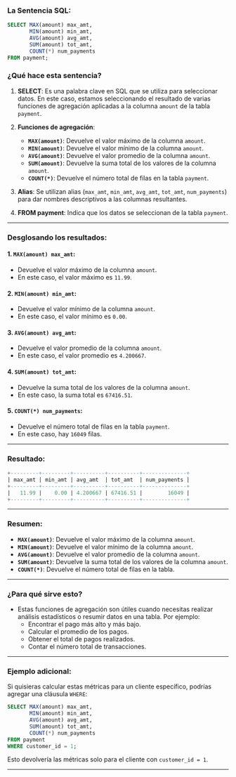 
### La Sentencia SQL:
```sql
SELECT MAX(amount) max_amt,
       MIN(amount) min_amt,
       AVG(amount) avg_amt,
       SUM(amount) tot_amt,
       COUNT(*) num_payments
FROM payment;
```

### ¿Qué hace esta sentencia?

1. **SELECT**: Es una palabra clave en SQL que se utiliza para seleccionar datos. En este caso, estamos seleccionando el resultado de varias funciones de agregación aplicadas a la columna `amount` de la tabla `payment`.

2. **Funciones de agregación**:
    - **`MAX(amount)`**: Devuelve el valor máximo de la columna `amount`.
    - **`MIN(amount)`**: Devuelve el valor mínimo de la columna `amount`.
    - **`AVG(amount)`**: Devuelve el valor promedio de la columna `amount`.
    - **`SUM(amount)`**: Devuelve la suma total de los valores de la columna `amount`.
    - **`COUNT(*)`**: Devuelve el número total de filas en la tabla `payment`.

3. **Alias**: Se utilizan alias (`max_amt`, `min_amt`, `avg_amt`, `tot_amt`, `num_payments`) para dar nombres descriptivos a las columnas resultantes.

4. **FROM payment**: Indica que los datos se seleccionan de la tabla `payment`.

---

### Desglosando los resultados:

#### 1. **`MAX(amount) max_amt`**:
- Devuelve el valor máximo de la columna `amount`.
- En este caso, el valor máximo es `11.99`.

#### 2. **`MIN(amount) min_amt`**:
- Devuelve el valor mínimo de la columna `amount`.
- En este caso, el valor mínimo es `0.00`.

#### 3. **`AVG(amount) avg_amt`**:
- Devuelve el valor promedio de la columna `amount`.
- En este caso, el valor promedio es `4.200667`.

#### 4. **`SUM(amount) tot_amt`**:
- Devuelve la suma total de los valores de la columna `amount`.
- En este caso, la suma total es `67416.51`.

#### 5. **`COUNT(*) num_payments`**:
- Devuelve el número total de filas en la tabla `payment`.
- En este caso, hay `16049` filas.

---

### Resultado:
```sql
+---------+---------+----------+----------+--------------+
| max_amt | min_amt | avg_amt  | tot_amt  | num_payments |
+---------+---------+----------+----------+--------------+
|   11.99 |    0.00 | 4.200667 | 67416.51 |        16049 |
+---------+---------+----------+----------+--------------+
```

---

### Resumen:
- **`MAX(amount)`**: Devuelve el valor máximo de la columna `amount`.
- **`MIN(amount)`**: Devuelve el valor mínimo de la columna `amount`.
- **`AVG(amount)`**: Devuelve el valor promedio de la columna `amount`.
- **`SUM(amount)`**: Devuelve la suma total de los valores de la columna `amount`.
- **`COUNT(*)`**: Devuelve el número total de filas en la tabla.

---

### ¿Para qué sirve esto?
- Estas funciones de agregación son útiles cuando necesitas realizar análisis estadísticos o resumir datos en una tabla. Por ejemplo:
    - Encontrar el pago más alto y más bajo.
    - Calcular el promedio de los pagos.
    - Obtener el total de pagos realizados.
    - Contar el número total de transacciones.

---

### Ejemplo adicional:
Si quisieras calcular estas métricas para un cliente específico, podrías agregar una cláusula `WHERE`:

```sql
SELECT MAX(amount) max_amt,
       MIN(amount) min_amt,
       AVG(amount) avg_amt,
       SUM(amount) tot_amt,
       COUNT(*) num_payments
FROM payment
WHERE customer_id = 1;
```

Esto devolvería las métricas solo para el cliente con `customer_id = 1`.

---

